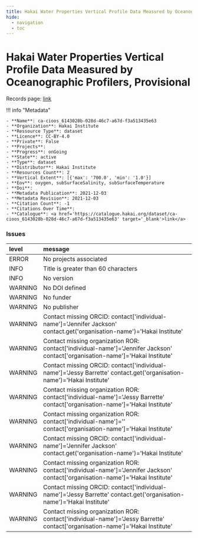 ```yaml
---
title: Hakai Water Properties Vertical Profile Data Measured by Oceanographic Profilers, Provisional
hide:
  - navigation
  - toc
---
```


# Hakai Water Properties Vertical Profile Data Measured by Oceanographic Profilers, Provisional

Records page: <a href='https://catalogue.hakai.org/dataset/ca-cioos_6143028b-028d-46c7-a67d-f3a513435e63' target='_blank'>link</a>

<div id='map'></div>

!!! info "Metadata"
    
    - **Name**: ca-cioos_6143028b-028d-46c7-a67d-f3a513435e63 
    - **Organization**: Hakai Institute 
    - **Ressource Type**: dataset 
    - **Licence**: CC-BY-4.0 
    - **Private**: False 
    - **Projects**:  
    - **Progress**: onGoing 
    - **State**: active 
    - **Type**: dataset 
    - **Distributor**: Hakai Institute 
    - **Resources Count**: 2 
    - **Vertical Extent**: [{'max': '700.0', 'min': '1.0'}] 
    - **Eov**: oxygen, subSurfaceSalinity, subSurfaceTemperature 
    - **Doi**:  
    - **Metadata Publication**: 2021-12-03 
    - **Metadata Revision**: 2021-12-03 
    - **Citation Count**: -1 
    - **Citations Over Time**:  
    - **Catalogue**: <a href='https://catalogue.hakai.org/dataset/ca-cioos_6143028b-028d-46c7-a67d-f3a513435e63' target='_blank'>link</a> 

### Issues

| level   | message                                                                                                                         |
|:--------|:--------------------------------------------------------------------------------------------------------------------------------|
| ERROR   | No projects associated                                                                                                          |
| INFO    | Title is greater than 60 characters                                                                                             |
| INFO    | No version                                                                                                                      |
| WARNING | No DOI defined                                                                                                                  |
| WARNING | No funder                                                                                                                       |
| WARNING | No publisher                                                                                                                    |
| WARNING | Contact missing ORCID: contact['individual-name']='Jennifer Jackson' contact.get('organisation-name')='Hakai Institute'         |
| WARNING | Contact missing organization ROR:  contact['individual-name']='Jennifer Jackson' contact['organisation-name']='Hakai Institute' |
| WARNING | Contact missing ORCID: contact['individual-name']='Jessy Barrette' contact.get('organisation-name')='Hakai Institute'           |
| WARNING | Contact missing organization ROR:  contact['individual-name']='Jessy Barrette' contact['organisation-name']='Hakai Institute'   |
| WARNING | Contact missing organization ROR:  contact['individual-name']='' contact['organisation-name']='Hakai Institute'                 |
| WARNING | Contact missing ORCID: contact['individual-name']='Jennifer Jackson' contact.get('organisation-name')='Hakai Institute'         |
| WARNING | Contact missing organization ROR:  contact['individual-name']='Jennifer Jackson' contact['organisation-name']='Hakai Institute' |
| WARNING | Contact missing ORCID: contact['individual-name']='Jessy Barrette' contact.get('organisation-name')='Hakai Institute'           |
| WARNING | Contact missing organization ROR:  contact['individual-name']='Jessy Barrette' contact['organisation-name']='Hakai Institute'   |

<script>
   document.addEventListener("DOMContentLoaded", function() {
    var map = L.map('map').setView([51.505, -125.09], 5);
    L.tileLayer('https://tile.openstreetmap.org/{z}/{x}/{y}.png', {
        maxZoom: 19,
        attribution: '&copy; <a href="http://www.openstreetmap.org/copyright">OpenStreetMap</a>'
    }).addTo(map);
    var geojsonFeature = {
        "type": "Feature",
        "properties": {
            "name" : "Hakai Water Properties Vertical Profile Data Measured by Oceanographic Profilers, Provisional"
        },
        "geometry": {'type': 'Polygon', 'coordinates': [[[-128.5, 52.27], [-127.4, 52.21], [-127.2, 51.66], [-125.6, 51.13], [-124.8, 50.96], [-124.1, 50.43], [-124.7, 49.98], [-124.9, 49.8], [-126.7, 50.45], [-128.1, 51.37], [-128.4, 51.69], [-128.5, 52.27]]]}
    }
    L.geoJSON(geojsonFeature).addTo(map);
   })
</script>